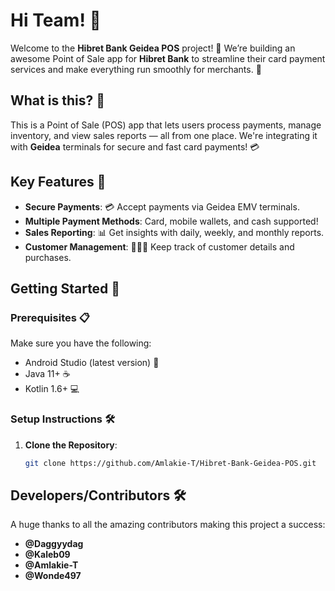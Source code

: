 # Hi Team! 👋

Welcome to the **Hibret Bank Geidea POS** project! 🎉 We’re building an awesome Point of Sale app for **Hibret Bank** to streamline their card payment services and make everything run smoothly for merchants. 🚀

## What is this? 🤔

This is a Point of Sale (POS) app that lets users process payments, manage inventory, and view sales reports — all from one place. We're integrating it with **Geidea** terminals for secure and fast card payments! 💳

## Key Features 🌟

- **Secure Payments**: 💳 Accept payments via Geidea EMV terminals.
- **Multiple Payment Methods**: Card, mobile wallets, and cash supported!
- **Sales Reporting**: 📊 Get insights with daily, weekly, and monthly reports.
- **Customer Management**: 🧑‍🤝‍🧑 Keep track of customer details and purchases.

## Getting Started 🚀

### Prerequisites 📋

Make sure you have the following:

- Android Studio (latest version) 📱
- Java 11+ ☕
- Kotlin 1.6+ 💻

### Setup Instructions 🛠

1. **Clone the Repository**:
   ```bash
   git clone https://github.com/Amlakie-T/Hibret-Bank-Geidea-POS.git

## Developers/Contributors 🛠
A huge thanks to all the amazing contributors making this project a success:
- **@Daggyydag**
- **@Kaleb09**
- **@Amlakie-T**
- **@Wonde497**
